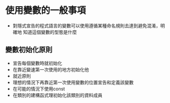 # 使用變數的一般事項
- 對隱式宣告的程式語言的變數可以使用遵循某種命名規則去達到避免混淆，明確地 知道這個變數的型態是什麼
##  變數初始化原則
- 宣告每個變數時就初始化
- 在靠近變速第一次使用的地方初始化他
 - 就近原則
- 理想的情況下再靠近第一次使用變數的位置宣告和定義該變數
- 在可能的情況下使用const
- 在類別的建構函式理初始化該類別的資料成員
<!--stackedit_data:
eyJoaXN0b3J5IjpbMTIwMzA4ODgzMSwxOTA3MDQyODY2LC05OT
E1MDUzNTMsLTEzOTM4MTg4OF19
-->